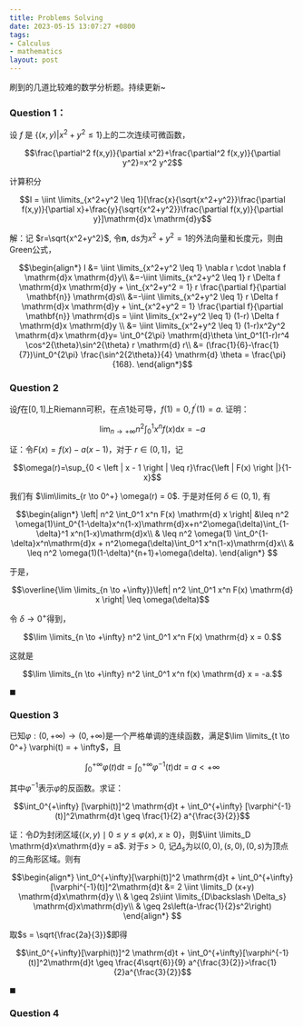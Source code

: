```yaml
---
title: Problems Solving
date: 2023-05-15 13:07:27 +0800
tags:
- Calculus
- mathematics
layout: post
--- 
```


<head>
    <script src="https://cdn.mathjax.org/mathjax/latest/MathJax.js?config=TeX-AMS-MML_HTMLorMML" type="text/javascript"></script>
    <script type="text/x-mathjax-config">
        MathJax.Hub.Config({
            tex2jax: {
            skipTags: ['script', 'noscript', 'style', 'textarea', 'pre'],
            inlineMath: [['$','$']]
            }
        });
    </script>
</head>

刷到的几道比较难的数学分析题。持续更新~

### Question 1：
设 $f$ 是 $\{(x,y)|x^2+y^2\leq 1\}$上的二次连续可微函数，
   
$$\frac{\partial^2 f(x,y)}{\partial x^2}+\frac{\partial^2 f(x,y)}{\partial y^2}=x^2 y^2$$

计算积分

$$I = \iint \limits_{x^2+y^2 \leq 1}[\frac{x}{\sqrt{x^2+y^2}}\frac{\partial f(x,y)}{\partial x}+\frac{y}{\sqrt{x^2+y^2}}\frac{\partial f(x,y)}{\partial y}]\mathrm{d}x \mathrm{d}y$$

解：记 $r=\sqrt{x^2+y^2}$, 令$\mathbf{n}$, $\mathrm{d}s$为$x^2+y^2=1$的外法向量和长度元，则由Green公式，

$$\begin{align*}
I &= \iint \limits_{x^2+y^2 \leq 1} \nabla r \cdot \nabla f \mathrm{d}x \mathrm{d}y\\
&=-\iint \limits_{x^2+y^2 \leq 1} r \Delta f \mathrm{d}x \mathrm{d}y + \int_{x^2+y^2 = 1} r \frac{\partial f}{\partial \mathbf{n}} \mathrm{d}s\\
&=-\iint \limits_{x^2+y^2 \leq 1} r \Delta f \mathrm{d}x \mathrm{d}y + \int_{x^2+y^2 = 1} \frac{\partial f}{\partial \mathbf{n}} \mathrm{d}s = \iint \limits_{x^2+y^2 \leq 1} (1-r) \Delta f \mathrm{d}x \mathrm{d}y \\
&= \iint \limits_{x^2+y^2 \leq 1} (1-r)x^2y^2 \mathrm{d}x \mathrm{d}y= \int_0^{2\pi} \mathrm{d}\theta \int_0^1(1-r)r^4 \cos^2{\theta}\sin^2{\theta} r \mathrm{d} r\\
&= (\frac{1}{6}-\frac{1}{7})\int_0^{2\pi} \frac{\sin^2{2\theta}}{4} \mathrm{d} \theta = \frac{\pi}{168}. 
\end{align*}$$

### Question 2
设$f$在$[0,1]$上Riemann可积，在点1处可导，$f(1)=0,f^{\prime}(1) = a.$ 证明：
   
$$\lim_{n \to +\infty} n^2  \int_0^1 x^n f(x)\mathrm{d}x = -a$$

证：令$F(x) = f(x) - a(x-1)$，对于 $r \in (0,1]$，记

$$\omega(r)=\sup_{0 < \left | x - 1 \right | \leq r}\frac{\left | F(x) \right |}{1-x}$$

我们有 $\lim\limits_{r \to 0^+} \omega(r) = 0$. 于是对任何 $\delta \in (0,1)$, 有

$$\begin{align*}
\left| n^2 \int_0^1 x^n F(x) \mathrm{d} x \right| &\leq n^2 \omega(1)\int_0^{1-\delta}x^n(1-x)\mathrm{d}x+n^2\omega(\delta)\int_{1-\delta}^1 x^n(1-x)\mathrm{d}x\\
& \leq n^2 \omega(1) \int_0^{1-\delta}x^n\mathrm{d}x + n^2\omega(\delta)\int_0^1 x^n(1-x)\mathrm{d}x\\
& \leq n^2 \omega(1)(1-\delta)^{n+1}+\omega(\delta).
\end{align*}
$$

于是，

$$\overline{\lim \limits_{n \to +\infty}}\left| n^2 \int_0^1 x^n F(x) \mathrm{d} x \right| \leq \omega(\delta)$$

令 $\delta \to 0^+$得到，

$$\lim \limits_{n \to +\infty} n^2 \int_0^1 x^n F(x) \mathrm{d} x = 0.$$

这就是

$$\lim \limits_{n \to +\infty} n^2 \int_0^1 x^n f(x) \mathrm{d} x = -a.$$

$\blacksquare$

### Question 3

已知$\varphi: (0,+\infty) \to (0,+\infty)$是一个严格单调的连续函数，满足$\lim \limits_{t \to 0^+} \varphi(t) = + \infty$，且

$$\int_0^{+\infty} \varphi(t) \mathrm{d}t = \int_0^{+\infty} \varphi^{-1}(t)\mathrm{d}t = a < +\infty$$

其中$\varphi^{-1}$表示$\varphi$的反函数。求证：

$$\int_0^{+\infty} [\varphi(t)]^2 \mathrm{d}t + \int_0^{+\infty} [\varphi^{-1}(t)]^2\mathrm{d}t \geq \frac{1}{2} a^{\frac{3}{2}}$$

证：令$D$为封闭区域$\left\{ (x,y) \mid 0 \leq y \leq \varphi(x),x \geq 0 \right\}$，则$\iint \limits_D \mathrm{d}x\mathrm{d}y = a$. 对于$s>0$, 记$\Delta_s$为以$(0,0),(s,0),(0,s)$为顶点的三角形区域。则有

$$\begin{align*}
\int_0^{+\infty}[\varphi(t)]^2 \mathrm{d}t + \int_0^{+\infty}[\varphi^{-1}(t)]^2\mathrm{d}t &= 2 \iint \limits_D (x+y) \mathrm{d}x\mathrm{d}y \\
& \geq 2s\iint \limits_{D\backslash \Delta_s} \mathrm{d}x\mathrm{d}y\\
& \geq 2s\left(a-\frac{1}{2}s^2\right)
\end{align*}
$$

取$s = \sqrt{\frac{2a}{3}}$即得

$$\int_0^{+\infty}[\varphi(t)]^2 \mathrm{d}t + \int_0^{+\infty}[\varphi^{-1}(t)]^2\mathrm{d}t \geq \frac{4\sqrt{6}}{9} a^{\frac{3}{2}}>\frac{1}{2}a^{\frac{3}{2}}$$

$\blacksquare$

### Question 4



